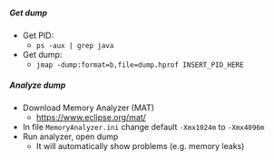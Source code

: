 ##### Get dump
* Get PID:
    * `ps -aux | grep java`
* Get dump:
    * `jmap -dump:format=b,file=dump.hprof INSERT_PID_HERE`

##### Analyze dump
* Download Memory Analyzer (MAT)
    * https://www.eclipse.org/mat/
* In file `MemoryAnalyzer.ini` change default `-Xmx1024m` to `-Xmx4096m`
* Run analyzer, open dump
    * It will automatically show problems (e.g. memory leaks)
